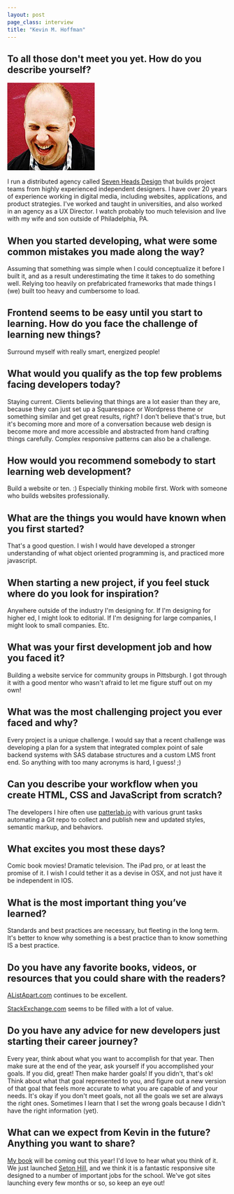 ```yaml
---
layout: post
page_class: interview
title: "Kevin M. Hoffman"
---
```



## To all those don't meet you yet. How do you describe yourself?

<img class="portrait portrait--xxl" src="/assets/images/portrait-kevin-m-hoffman.jpg" alt="Photo Kevin M. Hoffman by Michelle Gray"  />

I run a distributed agency called <a class="link link--special" href="http://www.sevenheadsdesign.com" target="_blank" rel="noopener">Seven Heads Design</a> that builds project teams from highly experienced independent designers. I have over 20 years of experience working in digital media, including websites, applications, and product strategies. I've worked and taught in universities, and also worked in an agency as a UX Director. I watch probably too much television and live with my wife and son outside of Philadelphia, PA.

## When you started developing, what were some common mistakes you made along the way?

Assuming that something was simple when I could conceptualize it before I built it, and as a result underestimating the time it takes to do something well. Relying too heavily on prefabricated frameworks that made things I (we) built too heavy and cumbersome to load.

## Frontend seems to be easy until you start to learning. How do you face the challenge of learning new things?

Surround myself with really smart, energized people!

## What would you qualify as the top few problems facing developers today?

Staying current. Clients believing that things are a lot easier than they are, because they can just set up a Squarespace or Wordpress theme or something similar and get great results, right? I don't believe that's true, but it's becoming more and more of a conversation because web design is become more and more accessible and abstracted from hand crafting things carefully. Complex responsive patterns can also be a challenge.

## How would you recommend somebody to start learning web development?

Build a website or ten. :) Especially thinking mobile first. Work with someone who builds websites professionally.

## What are the things you would have known when you first started?

That's a good question. I wish I would have developed a stronger understanding of what object oriented programming is, and practiced more javascript.

## When starting a new project, if you feel stuck where do you look for inspiration?

Anywhere outside of the industry I'm designing for. If I'm designing for higher ed, I might look to editorial. If I'm designing for large companies, I might look to small companies. Etc.

## What was your first development job and how you faced it?

Building a website service for community groups in Pittsburgh. I got through it with a good mentor who wasn't afraid to let me figure stuff out on my own!

## What was the most challenging project you ever faced and why?

Every project is a unique challenge. I would say that a recent challenge was developing a plan for a system that integrated complex point of sale backend systems with SAS database structures and a custom LMS front end. So anything with too many acronyms is hard, I guess! ;)

## Can you describe your workflow when you create HTML, CSS and JavaScript from scratch?

The developers I hire often use <a class="link link--special" href="http://patternlab.io" target="_blank" rel="noopener">patterlab.io</a> with various grunt tasks automating a Git repo to collect and publish new and updated styles, semantic markup, and behaviors.

## What excites you most these days?

Comic book movies! Dramatic television. The iPad pro, or at least the promise of it. I wish I could tether it as a devise in OSX, and not just have it be independent in IOS.

## What is the most important thing you’ve learned?

Standards and best practices are necessary, but fleeting in the long term. It's better to know why something is a best practice than to know something IS a best practice.

## Do you have any favorite books, videos, or resources that you could share with the readers?

<a class="link link--special" href="http://alistapart.com" target="_blank" rel="noopener">AListApart.com</a> continues to be excellent.

<a class="link link--special" href="http://stackexchange.com" target="_blank" rel="noopener">StackExchange.com</a> seems to be filled with a lot of value.

## Do you have any advice for new developers just starting their career journey?

Every year, think about what you want to accomplish for that year. Then make sure at the end of the year, ask yourself if you accomplished your goals. If you did, great! Then make harder goals! If you didn't, that's ok! Think about what that goal represented to you, and figure out a new version of that goal that feels more accurate to what you are capable of and your needs. It's okay if you don't meet goals, not all the goals we set are always the right ones. Sometimes I learn that I set the wrong goals because I didn't have the right information (yet).

## What can we expect from Kevin in the future? Anything you want to share?

<a class="link link--special" href="http://rosenfeldmedia.com/books/meeting-design" target="_blank" rel="noopener">My book</a> will be coming out this year! I'd love to hear what you think of it. We just launched <a class="link link--special" href="http://www.setonhill.edu" target="_blank" rel="noopener">Seton Hill</a>, and we think it is a fantastic responsive site designed to a number of important jobs for the school. We've got sites launching every few months or so, so keep an eye out!
